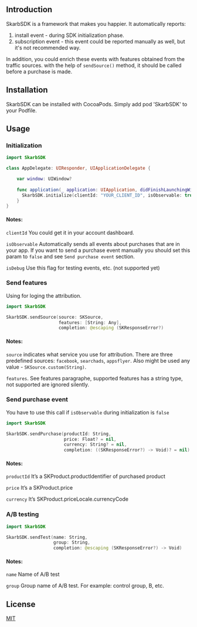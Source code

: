 ## Introduction
SkarbSDK is a framework that makes you happier.
It automatically reports: 
1. install event - during SDK initialization phase. 
2. subscription event - this event could be reported manually as well, but it's not recommended way. 

In addition, you could enrich these events with features obtained from the traffic sources. with the help of `sendSource()` method, it should be called before a purchase is made.

## Installation
SkarbSDK can be installed with CocoaPods. Simply add pod 'SkarbSDK' to your Podfile.

## Usage
### Initialization 

```swift
import SkarbSDK

class AppDelegate: UIResponder, UIApplicationDelegate {

    var window: UIWindow?
    
    func application(_ application: UIApplication, didFinishLaunchingWithOptions launchOptions: [UIApplicationLaunchOptionsKey: Any]?) -> Bool {
      SkarbSDK.initialize(clientId: "YOUR_CLIENT_ID", isObservable: true, isDebug: isDebug)
    }
}
```
#### Notes:
```clientId``` You could get it in your account dashboard.

```isObservable``` Automatically sends all events about purchases that are in your app. If you want to send a purchase event manually you should set this param to ```false``` and see ```Send purchase event``` section.

```isDebug``` Use this flag for testing events, etc. (not supported yet)

### Send features 

Using for loging the attribution.

```swift
import SkarbSDK

SkarbSDK.sendSource(source: SKSource,
                    features: [String: Any],
                    completion: @escaping (SKResponseError?)
```
#### Notes:
```source``` indicates what service you use for attribution. There are three predefined sources: ```facebook```, ```searchads```, ```appsflyer```. Also might be used any value - ```SKSource.custom(String)```.

```features```. See features paragraphe, supported features has a string type, not supported are ignored silently. 


### Send purchase event 

You have to use this call if ```isObservable``` during initialization is ```false```

```swift
import SkarbSDK

SkarbSDK.sendPurchase(productId: String,
                      price: Float? = nil,
                      currency: String? = nil,
                      completion: ((SKResponseError?) -> Void)? = nil)													 
```
#### Notes:
```productId``` It’s a SKProduct.productIdentifier of purchased product

```price``` It’s a SKProduct.price

```currency``` It’s SKProduct.priceLocale.currencyCode

### A/B testing

```swift
import SkarbSDK

SkarbSDK.sendTest(name: String,
                  group: String,
                  completion: @escaping (SKResponseError?) -> Void)
```
#### Notes:
```name``` Name of A/B test

```group``` Group name of A/B test. For example: control group, B, etc.


## License
[MIT](https://choosealicense.com/licenses/mit/)
